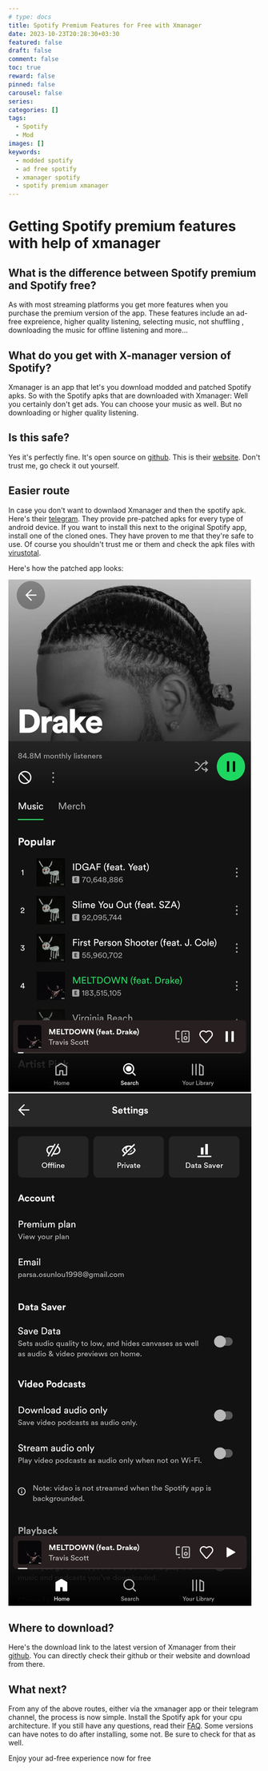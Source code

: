 ```yaml
---
# type: docs 
title: Spotify Premium Features for Free with Xmanager
date: 2023-10-23T20:28:30+03:30
featured: false
draft: false
comment: false
toc: true
reward: false
pinned: false
carousel: false
series:
categories: []
tags:
  - Spotify
  - Mod
images: []
keywords: 
  - modded spotify
  - ad free spotify
  - xmanager spotify
  - spotify premium xmanager
---
```



# Getting Spotify premium features with help of xmanager

## What is the difference between Spotify premium and Spotify free?

As with most streaming platforms you get more features when you purchase the premium version of the app. These features include an ad-free expreience, higher quality listening, selecting music, not shuffling , downloading the music for offline listening and more...

## What do you get with X-manager version of Spotify?
Xmanager is an app that let's you download modded and patched Spotify apks. So with the Spotify apks that are downloaded with Xmanager:
Well you certainly don't get ads. You can choose your music as well. But no downloading or higher quality listening.

## Is this safe?

Yes it's perfectly fine. It's open source on [github](https://github.com/Team-xManager/xManager). This is their [website](https://www.xmanagerapp.com). Don't trust me, go check it out yourself.

## Easier route

In case you don't want to downlaod Xmanager and then the spotify apk. Here's their [telegram](https://t.me/xManagerSupport). They provide pre-patched apks for every type of android device. If you want to install this next to the original Spotify app, install one of the cloned ones. They have proven to me that they're safe to use. Of course you shouldn't trust me or them and check the apk files with [virustotal](https://www.virustotal.com/gui/home/upload).



Here's how the patched app looks:

![Resize](1.webp??width=600px&height=600px) ![Resize](2.webp??width=600px&height=600px)

## Where to download?

Here's the download link to the latest version of Xmanager from their [github](https://github.com/xManager-App/xManager/releases/latest/download/xManager.apk).
You can directly check their github or their website and download from there.

## What next?

From any of the above routes, either via the xmanager app or their telegram channel, the process is now simple. Install the Spotify apk for your cpu architecture.
If you still have any questions, read their [FAQ](https://www.xmanagerapp.com/faq). Some versions can have notes to do after installing, some not. Be sure to check for that as well.

Enjoy your ad-free experience now for free